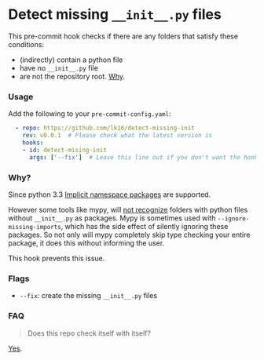 # Detect missing `__init__.py` files

This pre-commit hook checks if there are any folders that satisfy these conditions:
* (indirectly) contain a python file
* have no `__init__.py` file
* are not the repository root. [Why](https://github.com/timbrel/GitSavvy/issues/626#issuecomment-290631660).

### Usage
Add the following to your `pre-commit-config.yaml`:

```yaml
  - repo: https://github.com/lk16/detect-missing-init
    rev: v0.0.1  # Please check what the latest version is
    hooks:
    - id: detect-mising-init
      args: ['--fix']  # Leave this line out if you don't want the hook to make any changes
```

### Why?
Since python 3.3 [Implicit namespace packages](https://stackoverflow.com/questions/37139786/is-init-py-not-required-for-packages-in-python-3-3) are supported.

However some tools like mypy, will [not recognize](https://github.com/python/mypy/issues/2773) folders with python files without `__init__.py` as packages.
Mypy is sometimes used with `--ignore-missing-imports`, which has the side effect of silently ignoring these packages.
So not only will mypy completely skip type checking your entire package, it does this without informing the user.

This hook prevents this issue.

### Flags
* `--fix`: create the missing `__init__.py` files


### FAQ
> Does this repo check itself with itself?

[Yes](pre-commit-config.yaml).
